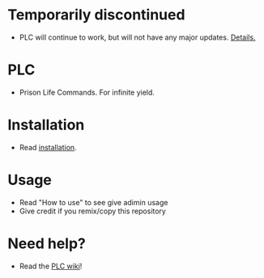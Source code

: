 # Temporarily discontinued

- PLC will continue to work, but will not have any major updates. [Details.](https://github.com/McTurtles5/PLC/wiki/Temporarily-discontinued)

# PLC

- Prison Life Commands. For infinite yield.

# Installation

- Read [installation](https://github.com/McTurtles5/PLC/wiki/2.-Getting-PLC).

# Usage

- Read "How to use" to see give adimin usage
- Give credit if you remix/copy this repository

# Need help?

- Read the [PLC wiki](https://github.com/McTurtles5/PLC/wiki)!
